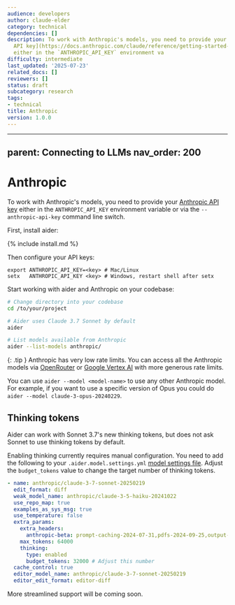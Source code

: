 ```yaml
---
audience: developers
author: claude-elder
category: technical
dependencies: []
description: To work with Anthropic's models, you need to provide your [Anthropic
  API key](https://docs.anthropic.com/claude/reference/getting-started-with-the-api)
  either in the `ANTHROPIC_API_KEY` environment va
difficulty: intermediate
last_updated: '2025-07-23'
related_docs: []
reviewers: []
status: draft
subcategory: research
tags:
- technical
title: Anthropic
version: 1.0.0
---
```


---
parent: Connecting to LLMs
nav_order: 200
---

# Anthropic

To work with Anthropic's models, you need to provide your
[Anthropic API key](https://docs.anthropic.com/claude/reference/getting-started-with-the-api)
either in the `ANTHROPIC_API_KEY` environment variable or
via the `--anthropic-api-key` command line switch.

First, install aider:

{% include install.md %}

Then configure your API keys:

```
export ANTHROPIC_API_KEY=<key> # Mac/Linux
setx   ANTHROPIC_API_KEY <key> # Windows, restart shell after setx
```

Start working with aider and Anthropic on your codebase:

```bash
# Change directory into your codebase
cd /to/your/project

# Aider uses Claude 3.7 Sonnet by default
aider

# List models available from Anthropic
aider --list-models anthropic/
```

{: .tip }
Anthropic has very low rate limits. 
You can access all the Anthropic models via
[OpenRouter](openrouter.md)
or [Google Vertex AI](vertex.md)
with more generous rate limits.

You can use `aider --model <model-name>` to use any other Anthropic model.
For example, if you want to use a specific version of Opus
you could do `aider --model claude-3-opus-20240229`.

## Thinking tokens

Aider can work with Sonnet 3.7's new thinking tokens, but does not ask Sonnet to use
thinking tokens by default.

Enabling thinking currently requires manual configuration.
You need to add the following to your `.aider.model.settings.yml` 
[model settings file](/docs/config/adv-model-settings.html#model-settings).
Adjust the `budget_tokens` value to change the target number of thinking tokens.

```yaml
- name: anthropic/claude-3-7-sonnet-20250219
  edit_format: diff
  weak_model_name: anthropic/claude-3-5-haiku-20241022
  use_repo_map: true
  examples_as_sys_msg: true
  use_temperature: false
  extra_params:
    extra_headers:
      anthropic-beta: prompt-caching-2024-07-31,pdfs-2024-09-25,output-128k-2025-02-19
    max_tokens: 64000
    thinking:
      type: enabled
      budget_tokens: 32000 # Adjust this number
  cache_control: true
  editor_model_name: anthropic/claude-3-7-sonnet-20250219
  editor_edit_format: editor-diff
```

More streamlined support will be coming soon.
